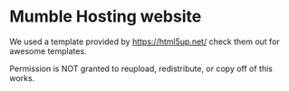 # Mumble Hosting website
We used a template provided by https://html5up.net/
check them out for awesome templates.

Permission is NOT granted to reupload, redistribute, or copy off of this works.
